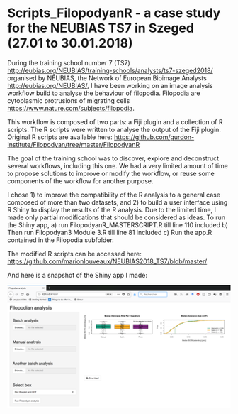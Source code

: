# Scripts_FilopodyanR - a case study for the NEUBIAS TS7 in Szeged (27.01 to 30.01.2018)

During the training school number 7 (TS7) http://eubias.org/NEUBIAS/training-schools/analysts/ts7-szeged2018/ organised by NEUBIAS, the Network of European Bioimage Analysts http://eubias.org/NEUBIAS/, I have been working on an image analysis workflow build to analyse the behaviour of filopodia. Filopodia are cytoplasmic protrusions of migrating cells https://www.nature.com/subjects/filopodia.

This workflow is composed of two parts: a Fiji plugin and a collection of R scripts. The R scripts were written to analyse the output of the Fiji plugin. Original R scripts are available here: https://github.com/gurdon-institute/Filopodyan/tree/master/FilopodyanR


The goal of the training school was to discover, explore and deconstruct several workflows, including this one. We had a very limited amount of time to propose solutions to improve or modify the workflow, or reuse some components of the workflow for another purpose.

I chose 1) to improve the compatibility of the R analysis to a general case composed of more than two datasets, and 2) to build a user interface using R Shiny to display the results of the R analysis. Due to the limited time, I made only partial modifications that should be considered as ideas. To run the Shiny app, a) run FilopodyanR_MASTERSCRIPT.R till line 110 included b) Then run Filopodyan3 Module 3.R till line 81 included c) Run the app.R contained in the Filopodia subfolder.

The modified R scripts can be accessed here: https://github.com/marionlouveaux/NEUBIAS2018_TS7/blob/master/

And here is a snapshot of the Shiny app I made:

![](https://github.com/marionlouveaux/NEUBIAS2018_TS7/blob/master/Filopodia/snapshot_app.png)
